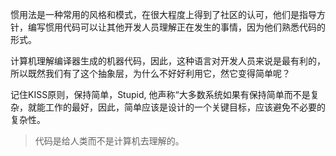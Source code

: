惯用法是一种常用的风格和模式，在很大程度上得到了社区的认可，他们是指导方针，编写惯用代码可以让其他开发人员理解正在发生的事情，因为他们熟悉代码的形式。

计算机理解编译器生成的机器代码，因此，这种语言对开发人员来说是最有利的，所以既然我们有了这个抽象层，为什么不好好利用它，然它变得简单呢？

记住KISS原则，保持简单，Stupid, 他声称“大多数系统如果有保持简单而不是复杂，就能工作的最好，因此，简单应该是设计的一个关键目标，应该避免不必要的复杂性。

>代码是给人类而不是计算机去理解的。

